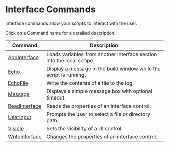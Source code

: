 # Interface Commands

Interface commands allow your scripts to interact with the user.

Click on a Command name for a detailed description.

| Command | Description |
| --- | --- |
| [AddInterface](./AddInterface.md) | Loads variables from another interface section into the local scope. |
| [Echo](./Echo.md) | Display a message in the build window while the script is running. |
| [EchoFile](./EchoFile.md) | Write the contents of a file to the log. |
| [Message](./Message.md) | Displays a simple message box with optional timeout. |
| [ReadInterface](./ReadInterface.md) | Reads the properties of an interface control. |
| [UserInput](./UserInput.md) | Prompts the user to select a file or directory path. |
| [Visible](./Visible.md) | Sets the visibility of a UI control. |
| [WriteInterface](./WriteInterface.md) | Changes the properties of an interface control. |